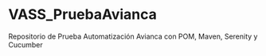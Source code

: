 # VASS_PruebaAvianca
Repositorio de Prueba Automatización Avianca con POM, Maven, Serenity y Cucumber
